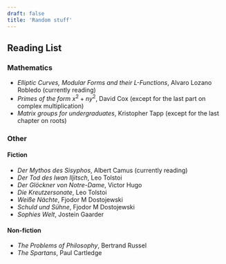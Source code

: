 ```yaml
---
draft: false
title: 'Random stuff'
---
```


## Reading List

### Mathematics

- _Elliptic Curves, Modular Forms and their L-Functions_, Alvaro Lozano Robledo (currently reading)
- _Primes of the form_ $x^2 + ny^2$, David Cox (except for the last part on complex multiplication)
- _Matrix groups for undergraduates_, Kristopher Tapp (except for the last chapter on roots)

### Other

#### Fiction

- _Der Mythos des Sisyphos_, Albert Camus (currently reading)
- _Der Tod des Iwan Iljitsch_, Leo Tolstoi
- _Der Glöckner von Notre-Dame_, Victor Hugo
- _Die Kreutzersonate_, Leo Tolstoi
- _Weiße Nächte_, Fjodor M Dostojewski
- _Schuld und Sühne_, Fjodor M Dostojewski
- _Sophies Welt_, Jostein Gaarder


#### Non-fiction

- _The Problems of Philosophy_, Bertrand Russel
- _The Spartans_, Paul Cartledge
